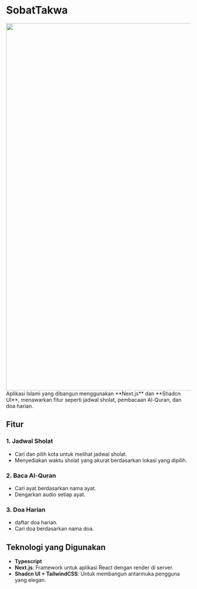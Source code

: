 # SobatTakwa
<img src="https://res.cloudinary.com/da5ggxk01/image/upload/v1730453159/ffa2993e-cae4-461f-accd-b4aa1d912bd8.png" width="1000">
Aplikasi Islami yang dibangun menggunakan **Next.js** dan **Shadcn UI**, menawarkan fitur seperti jadwal sholat, pembacaan Al-Quran, dan doa harian.

## Fitur

### 1. **Jadwal Sholat**
   - Cari dan pilih kota untuk melihat jadwal sholat.
   - Menyediakan waktu sholat yang akurat berdasarkan lokasi yang dipilih.

### 2. **Baca Al-Quran**
   - Cari ayat berdasarkan nama ayat.
   - Dengarkan audio setiap ayat.

### 3. **Doa Harian**
   - daftar doa harian.
   - Cari doa berdasarkan nama doa.

## Teknologi yang Digunakan
- **Typescript** 
- **Next.js**: Framework untuk aplikasi React dengan render di server.
- **Shadcn UI + TailwindCSS**: Untuk membangun antarmuka pengguna yang elegan.
